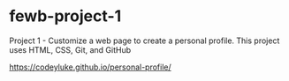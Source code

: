 # fewb-project-1
Project 1 - Customize a web page to create a personal profile. This project uses HTML, CSS, Git, and GitHub

https://codeyluke.github.io/personal-profile/
